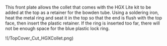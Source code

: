 This front plate allows the collet that comes with the HGX Lite kit to be added at the top as a retainer for the bowden tube. Using a soldering iron, heat the metal ring and seat it in the top so that the end is flush with the top face, then insert the plastic retainer. If the ring is inserted too far, there will not be enough space for the blue plastic lock ring.

!(/TopCover_Cut_HGXCollet.png)
